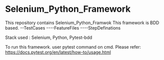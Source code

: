 # Selenium_Python_Framework
This repository contains Selenium_Python_Framwok
This framework is BDD based.
--TestCases
----FeatureFiles
----StepDefinations

Stack used : Selenium, Python, Pytest-bdd

To run this framework. 
user pytest command on cmd.
Please refer: https://docs.pytest.org/en/latest/how-to/usage.html
